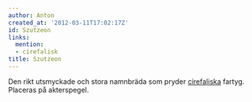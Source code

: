 ```yaml
---
author: Anton
created_at: '2012-03-11T17:02:17Z'
id: Szutzeon
links:
  mention:
  - cirefalisk
title: Szutzeon
---
```


Den rikt utsmyckade och stora namnbräda som pryder [cirefaliska] fartyg. Placeras på akterspegel.

  [cirefaliska]: cirefalisk
